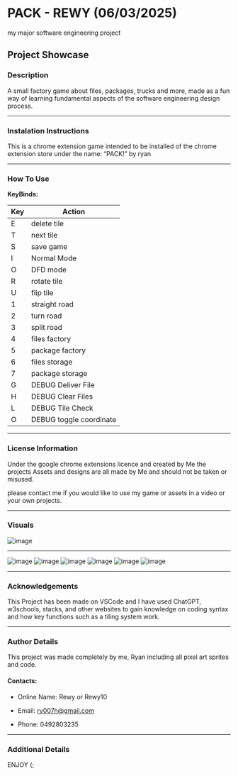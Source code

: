 
# PACK - REWY (06/03/2025)

my major software engineering project

## Project Showcase

### Description

A small factory game about files, packages, trucks and more, made as a fun way of learning fundamental aspects of the software engineering design process.

* * *
### Instalation Instructions

This is a chrome extension game intended to be installed of the chrome extension store under the name: “PACK!” by ryan

* * *
### How To Use

__KeyBinds:__

Key | Action
 ------------ | ------------- 
E | delete tile 
T | next tile 
S | save game 
I | Normal Mode 
O | DFD mode 
R | rotate tile 
U | flip tile 
1 | straight road 
2 | turn road 
3 | split road 
4 | files factory 
5 | package factory 
6 | files storage 
7 | package storage 
G | DEBUG Deliver File 
H | DEBUG Clear Files 
L | DEBUG Tile Check 
O | DEBUG toggle coordinate

* * *
### License Information

Under the google chrome extensions licence and created by Me the projects Assets and designs are all made by Me and should not be taken or misused.

please contact me if you would like to use my game or assets in a video or your own projects.

* * *
### Visuals

![image](assets/800x200PACKbanner.png)
***
![image](assets/TITLESCREEN.png)
![image](assets/GAMEPLAY.png) 
![image](assets/icon128.png) 
![image](assets/PACKlogo128.png)
![image](assets/truck128.png)
![image](assets/ROADS.png)

* * *
### Acknowledgements

This Project has been made on VSCode and I have used ChatGPT, w3schools, stacks, and other websites to gain knowledge on coding syntax and how key functions such as a tiling system work. 

* * *
### Author Details 

This project was made completely by me, Ryan including all pixel art sprites and code. 

#### Contacts:  

- Online Name: Rewy or Rewy10 

- Email: ry007h@gmail.com 

- Phone: 0492803235 

* * *
### Additional Details

ENJOY (;
